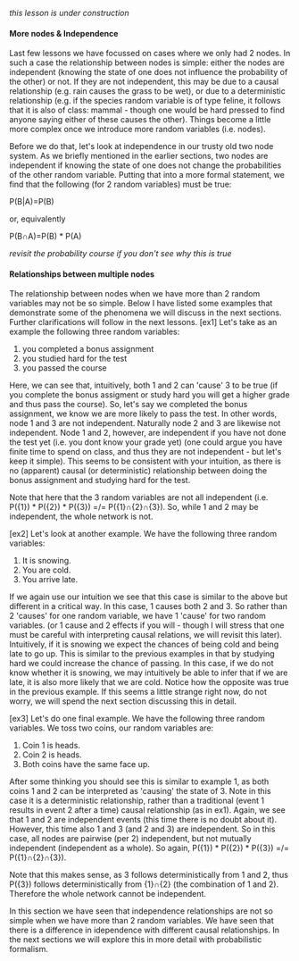 *this lesson is under construction*

#### More nodes & Independence

Last few lessons we have focussed on cases where we only had 2 nodes. In such a case the relationship between nodes is simple:
either the nodes are independent (knowing the state of one does not influence the probability of the other) or not.
If they are not independent, this may be due to a causal relationship (e.g. rain causes the grass to be wet),
or due to a deterministic relationship (e.g. if the species random variable is of type feline,
it follows that it is also of class: mammal - though one would be hard pressed to find anyone saying either of these causes the other).
Things become a little more complex once we introduce more random variables (i.e. nodes).


Before we do that, let's look at independence in our trusty old two node system. As we briefly mentioned in the earlier sections,
two nodes are independent if knowing the state of one does not change the probabilities of the other random variable. 
Putting that into a more formal statement, we find that the following (for 2 random variables) must be true:

P(B|A)=P(B)

or, equivalently 

P(B&cap;A)=P(B) * P(A)

*revisit the probability course if you don't see why this is true*

#### Relationships between multiple nodes

The relationship between nodes when we have more than 2 random variables may not be so simple. Below I have listed some examples
that demonstrate some of the phenomena we will discuss in the next sections. Further clarifications will follow in the next lessons.
[ex1] Let's take as an example the following three random variables:

1. you completed a bonus assignment
2. you studied hard for the test
3. you passed the course

Here, we can see that, intuitively, both 1 and 2 can 'cause' 3 to be true (if you complete the bonus assigment or study
hard you will get a higher grade and thus pass the course). So, let's say we completed the bonus assignment,
we know we are more likely to pass the test. In other words, node 1 and 3 are not independent. 
Naturally node 2 and 3 are likewise not independent. Node 1 and 2, however, are independent if you have not done the test yet
(i.e. you dont know your grade yet) (one could argue you have finite time to spend on class, and thus they are not independent - but
let's keep it simple). This seems to be consistent with your intuition, as there is no (apparent) causal (or deterministic)
relationship between doing the bonus assignment and studying hard for the test.


Note that here that the 3 random variables are not all independent (i.e. P({1}) * P({2}) * P({3}) =/= P({1}&cap;{2}&cap;{3}).
So, while 1 and 2 may be independent, the whole network is not.

[ex2] Let's look at another example. We have the following three random variables:

1. It is snowing.
2. You are cold.
3. You arrive late.

If we again use our intuition we see that this case is similar to the above but different in a critical way. In this case,
1 causes both 2 and 3. So rather than 2 'causes' for one random variable, we have 1 'cause' for two random variables.
(or 1 cause and 2 effects if you will - though I will stress that one must be careful with interpreting causal relations,
we will revisit this later). Intuitively, if it is snowing we expect the chances of being cold and being late to go up.
This is similar to the previous examples in that by studying hard we could increase the chance of passing. In this case, if we do not
know whether it is snowing, we may intuitively be able to infer that if we are late, it is also more likely that we are cold.
Notice how the opposite was true in the previous example. If this seems a little strange right now, do not worry,
we will spend the next section discussing this in detail.

[ex3] Let's do one final example. We have the following three random variables. We toss two coins, our random variables are:

1. Coin 1 is heads.
2. Coin 2 is heads.
3. Both coins have the same face up.

After some thinking you should see this is similar to example 1, as both coins 1 and 2 can be interpreted as 'causing' the state of 3.
Note in this case it is a deterministic relationship, rather than a traditional (event 1 results in event 2 after a time) causal
relationship (as in ex1). Again, we see that 1 and 2 are independent events (this time there is no doubt about it). However,
this time also 1 and 3 (and 2 and 3) are independent. So in this case, all nodes are pairwise (per 2) independent,
but not mutually independent (independent as a whole). So again, P({1}) * P({2}) * P({3}) =/= P({1}&cap;{2}&cap;{3}).


Note that this makes sense, as 3 follows deterministically from 1 and 2, thus P({3}) follows deterministically from {1}&cap;{2}
(the combination of 1 and 2). Therefore the whole network cannot be independent. 


In this section we have seen that independence relationships are not so simple when we have more than 2 random variables.
We have seen that there is a difference in idependence with different causal relationships.
In the next sections we will explore this in more detail with probabilistic formalism. 
